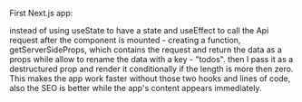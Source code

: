 First Next.js app:

instead of using useState to have a state and useEffect to call the Api request after the component is mounted -
creating a function, getServerSideProps, which contains the request and return the data as a props while allow
to rename the data with a key - "todos".
then I pass it as a destructured prop and render it conditionally if the length is more then zero.
This makes the app work faster without those two hooks and lines of code, also the SEO is better while the app's
content appears immediately.
